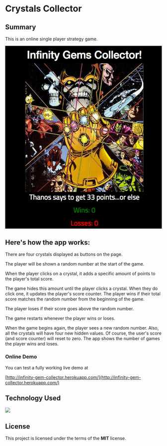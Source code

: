 # Crystals Collector

## Summary
This is an online single player strategy game.

![image Description](https://github.com/gcbest/crystals-collector/blob/master/assets/images/crystalsCollectorScreenshot.png)

## Here's how the app works:

There are four crystals displayed as buttons on the page.

The player will be shown a random number at the start of the game.

When the player clicks on a crystal, it adds a specific amount of points to the player's total score.

The game hides this amount until the player clicks a crystal.
When they do click one, it updates the player's score counter.
The player wins if their total score matches the random number from the beginning of the game.

The player loses if their score goes above the random number.

The game restarts whenever the player wins or loses.

When the game begins again, the player sees a new random number. Also, all the crystals will have four new hidden values. Of course, the user's score (and score counter) will reset to zero.
The app shows the number of games the player wins and loses.

### Online Demo
You can test a fully working live demo at

[http://infinity-gem-collector.herokuapp.com/](http://infinity-gem-collector.herokuapp.com/)

## Technology Used
 ![](http://williamavasquez.herokuapp.com/img/js.png)

## License
This project is licensed under the terms of the **MIT** license.

